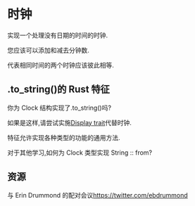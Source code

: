 # 时钟

实现一个处理没有日期的时间的时钟.

您应该可以添加和减去分钟数.

代表相同时间的两个时钟应该彼此相等.

## .to_string()的 Rust 特征

你为 Clock 结构实现了.to_string()吗?

如果是这样,请尝试实施[Display trait](https://doc.rust-lang.org/std/fmt/trait.Display.html)代替时钟.

特征允许实现各种类型的功能的通用方法.

对于其他学习,如何为 Clock 类型实现 String :: from?

[help-page]: https://exercism.io/tracks/rust/learning
[modules]: https://doc.rust-lang.org/book/2018-edition/ch07-00-modules.html
[cargo]: https://doc.rust-lang.org/book/2018-edition/ch14-00-more-about-cargo.html
[rust-tests]: https://doc.rust-lang.org/book/2018-edition/ch11-02-running-tests.html

## 资源

与 Erin Drummond 的配对会议<https://twitter.com/ebdrummond>

